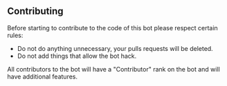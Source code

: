 ## Contributing


Before starting to contribute to the code of this bot please respect certain rules:
- Do not do anything unnecessary, your pulls requests will be deleted.
- Do not add things that allow the bot hack.


All contributors to the bot will have a "Contributor" rank on the bot and will have additional features.
